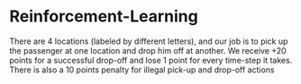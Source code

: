 # Reinforcement-Learning
There are 4 locations (labeled by different letters), and our job is to pick up  the passenger at one location and drop him off at another. We receive +20  points for a successful drop-off and lose 1 point for every time-step it  takes. There is also a 10 points penalty for illegal pick-up and drop-off  actions
